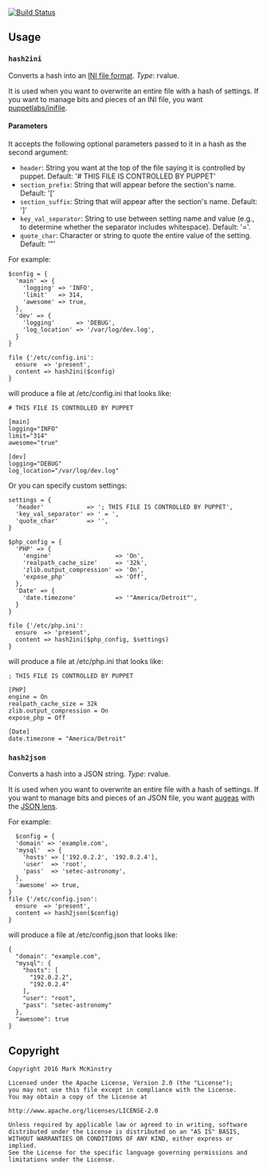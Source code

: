 [![Build Status](https://travis-ci.org/mmckinst/puppet-hash2stuff.svg?branch=master)](https://travis-ci.org/mmckinst/puppet-hash2stuff)

## Usage

### `hash2ini`

Converts a hash into an
[INI file format](https://en.wikipedia.org/wiki/INI_file). *Type*: rvalue.

It is used when you want to overwrite an entire file with a hash of settings. If
you want to manage bits and pieces of an INI file, you want
[puppetlabs/inifile](https://github.com/puppetlabs/puppetlabs-inifile).

#### Parameters

It accepts the following optional parameters passed to it in a hash as the second argument:

* `header`: String you want at the top of the file saying it is controlled by puppet. Default: '# THIS FILE IS CONTROLLED BY PUPPET'
* `section_prefix`: String that will appear before the section's name. Default: '['
* `section_suffix`: String that will appear after the section's name. Default: ']'
* `key_val_separator`: String to use between setting name and value (e.g., to determine whether the separator includes whitespace). Default: '='.
* `quote_char`: Character or string to quote the entire value of the setting. Default: '"'

For example:

  ~~~
  $config = {
    'main' => {
      'logging' => 'INFO',
      'limit'   => 314,
      'awesome' => true,
    },
    'dev' => {
      'logging'      => 'DEBUG',
      'log_location' => '/var/log/dev.log',
    }
  }
  
  file {'/etc/config.ini':
    ensure  => 'present',
    content => hash2ini($config)
  }
  ~~~

will produce a file at /etc/config.ini that looks like:

  ~~~
  # THIS FILE IS CONTROLLED BY PUPPET
  
  [main]
  logging="INFO"
  limit="314"
  awesome="true"
  
  [dev]
  logging="DEBUG"
  log_location="/var/log/dev.log"
  ~~~

Or you can specify custom settings:

  ~~~
  settings = {
    'header'            => '; THIS FILE IS CONTROLLED BY PUPPET',
    'key_val_separator' => ' = ',
    'quote_char'        => '',
  }
  
  $php_config = {
    'PHP' => {
      'engine'				    => 'On',
      'realpath_cache_size'	    => '32k',
      'zlib.output_compression' => 'On',
      'expose_php'              => 'Off',
    },
    'Date' => {
      'date.timezone'           => '"America/Detroit"',
    }
  }
  
  file {'/etc/php.ini':
    ensure  => 'present',
    content => hash2ini($php_config, $settings)
  }
  ~~~

will produce a file at /etc/php.ini that looks like:

  ~~~
  ; THIS FILE IS CONTROLLED BY PUPPET
  
  [PHP]
  engine = On
  realpath_cache_size = 32k
  zlib.output_compression = On
  expose_php = Off
  
  [Date]
  date.timezone = "America/Detroit"
  ~~~

### `hash2json`

Converts a hash into a JSON string. *Type*: rvalue.

It is used when you want to overwrite an entire file with a hash of settings. If
you want to manage bits and pieces of an JSON file, you want
[augeas](https://docs.puppet.com/guides/augeas.html) with the
[JSON lens](https://github.com/hercules-team/augeas/blob/master/lenses/json.aug).


For example:

  ~~~
    $config = {
    'domain' => 'example.com',
    'mysql'  => {
      'hosts' => ['192.0.2.2', '192.0.2.4'],
      'user'  => 'root',
      'pass'  => 'setec-astronomy',
    },
    'awesome' => true,
  }
  file {'/etc/config.json':
    ensure  => 'present',
    content => hash2json($config)
  }
  ~~~

will produce a file at /etc/config.json that looks like:

  ~~~
  {
    "domain": "example.com",
    "mysql": {
      "hosts": [
        "192.0.2.2",
        "192.0.2.4"
      ],
      "user": "root",
      "pass": "setec-astronomy"
    },
    "awesome": true
  }
  ~~~

Copyright
---

```
Copyright 2016 Mark McKinstry

Licensed under the Apache License, Version 2.0 (the "License");
you may not use this file except in compliance with the License.
You may obtain a copy of the License at

http://www.apache.org/licenses/LICENSE-2.0

Unless required by applicable law or agreed to in writing, software
distributed under the License is distributed on an "AS IS" BASIS,
WITHOUT WARRANTIES OR CONDITIONS OF ANY KIND, either express or implied.
See the License for the specific language governing permissions and
limitations under the License.
```
